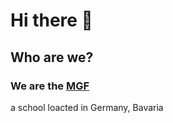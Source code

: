 # Hi there 👋

## Who are we?
### We are the [MGF](https://mgf.de/)
a school loacted in Germany, Bavaria
